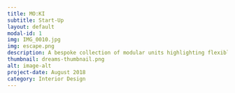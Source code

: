 ```yaml
---
title: MO:KI
subtitle: Start-Up
layout: default
modal-id: 1
img: IMG_0010.jpg
img: escape.png
description: A bespoke collection of modular units highlighting flexible work zones for improved user cooking experience.
thumbnail: dreams-thumbnail.png
alt: image-alt
project-date: August 2018
category: Interior Design
---
```

